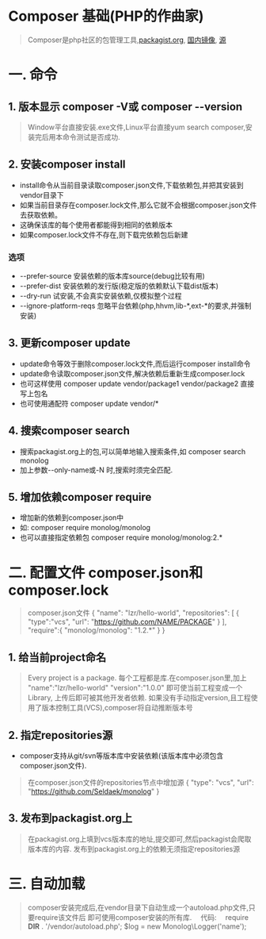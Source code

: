 Composer 基础(PHP的作曲家)
=============
> Composer是php社区的包管理工具,[packagist.org](https://getcomposer.org), [国内镜像](http://www.phpcomposer.com), [源](https://packagist.org)
# 一. 命令
## 1. 版本显示 composer -V或 composer --version
> Window平台直接安装.exe文件,Linux平台直接yum search composer,安装完后用本命令测试是否成功.

## 2. 安装composer install
*  install命令从当前目录读取composer.json文件,下载依赖包,并把其安装到vendor目录下
* 如果当前目录存在composer.lock文件,那么它就不会根据composer.json文件去获取依赖。
* 这确保该库的每个使用者都能得到相同的依赖版本
* 如果composer.lock文件不存在,则下载完依赖包后新建
### 选项
* --prefer-source 安装依赖的版本库source(debug比较有用)
* --prefer-dist   安装依赖的发行版(稳定版的依赖默认下载dist版本)
* --dry-run       试安装,不会真实安装依赖,仅模拟整个过程     
* --ignore-platform-reqs 忽略平台依赖(php,hhvm,lib-*,ext-*的要求,并强制安装)


## 3. 更新composer update 
* update命令等效于删除composer.lock文件,而后运行composer install命令
* update命令读取composer.json文件,解决依赖后重新生成composer.lock
* 也可这样使用 composer update vendor/package1 vendor/package2 直接写上包名
* 也可使用通配符 composer update vendor/*

## 4. 搜索composer search
* 搜索packagist.org上的包,可以简单地输入搜索条件,如 composer search monolog
* 加上参数--only-name或-N 时,搜索时须完全匹配.

## 5. 增加依赖composer require
* 增加新的依赖到composer.json中
* 如: composer require monolog/monolog
* 也可以直接指定依赖包 composer require monolog/monolog:2.*

# 二. 配置文件 composer.json和composer.lock
> composer.json文件
>{
>   "name": "lzr/hello-world",
>   "repositories": [
>       {
>           "type":"vcs",
>           "url": "https://github.com/NAME/PACKAGE"
>       }
>   ],
>   "require":{
>      "monolog/monolog": "1.2.*"
>   }
>}

## 1. 给当前project命名
> Every project is a package. 每个工程都是库.在composer.json里,加上
>   "name":"lzr/hello-world"
>   "version":"1.0.0"
> 即可使当前工程变成一个Library, 上传后即可被其他开发者依赖.
> 如果没有手动指定version,且工程使用了版本控制工具(VCS),composer将自动推断版本号

## 2. 指定repositories源
* composer支持从git/svn等版本库中安装依赖(该版本库中必须包含composer.json文件).
> 在composer.json文件的repositories节点中增加源
> {
>   "type": "vcs",
>   "url": "https://github.com/Seldaek/monolog"
> }

## 3. 发布到packagist.org上
> 在packagist.org上填到vcs版本库的地址,提交即可,然后packagist会爬取版本库的内容.
> 发布到packagist.org上的依赖无须指定repositories源

# 三. 自动加载
> composer安装完成后,在vendor目录下自动生成一个autoload.php文件,只要require该文件后
> 即可使用composer安装的所有库.
>　代码:　
>       require __DIR__ . '/vendor/autoload.php';
>       $log = new Monolog\Logger('name'); 



















